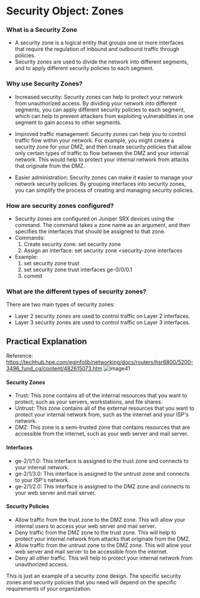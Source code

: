 # Security Object: Zones
### What is a Security Zone
- A security zone is a logical entity that groups one or more interfaces that require the regulation of inbound and outbound traffic through policies.
- Security zones are used to divide the network into different segments, and to apply different security policies to each segment.

### Why use Security Zones?
- Increased security: Security zones can help to protect your network from unauthorized access. By dividing your network into different segments, you can apply different security policies to each segment, which can help to prevent attackers from exploiting vulnerabilities in one segment to gain access to other segments.

- Improved traffic management: Security zones can help you to control traffic flow within your network. For example, you might create a security zone for your DMZ, and then create security policies that allow only certain types of traffic to flow between the DMZ and your internal network. This would help to protect your internal network from attacks that originate from the DMZ.

- Easier administration: Security zones can make it easier to manage your network security policies. By grouping interfaces into security zones, you can simplify the process of creating and managing security policies.

### How are security zones configured?
- Security zones are configured on Juniper SRX devices using the <security-zone> command. The <security-zone> command takes a zone name as an argument, and then specifies the interfaces that should be assigned to that zone.
- Commands:
    1. Create security zone: set security zone <security-zone-name>
    2. Assign an interface: set security zone <security-zone <name> interfaces <interface-name>
- Example:
    1. set security zone trust
    2. set security zone trust interfaces ge-0/0/0.1
    3. commit

### What are the different types of security zones?
There are two main types of security zones:
- Layer 2 security zones are used to control traffic on Layer 2 interfaces.
- Layer 3 security zones are used to control traffic on Layer 3 interfaces.

## Practical Explanation 
Reference: https://techhub.hpe.com/eginfolib/networking/docs/routers/hsr6800/5200-3496_fund_cg/content/482615073.htm
![image41](https://github.com/paulinoprojects/JuniperSRX/assets/111991325/fffd7f49-1e27-48e1-a691-a080896c0ee2)
#### Security Zones
- Trust: This zone contains all of the internal resources that you want to protect, such as your servers, workstations, and file shares.
- Untrust: This zone contains all of the external resources that you want to protect your internal network from, such as the internet and your ISP's network.
- DMZ: This zone is a semi-trusted zone that contains resources that are accessible from the internet, such as your web server and mail server.
#### Interfaces
- ge-2/1/1.0: This interface is assigned to the trust zone and connects to your internal network.
- ge-2/1/3.0: This interface is assigned to the untrust zone and connects to your ISP's network.
- ge-2/1/2.0: This interface is assigned to the DMZ zone and connects to your web server and mail server.
#### Security Policies
- Allow traffic from the trust zone to the DMZ zone. This will allow your internal users to access your web server and mail server.
- Deny traffic from the DMZ zone to the trust zone. This will help to protect your internal network from attacks that originate from the DMZ.
- Allow traffic from the untrust zone to the DMZ zone. This will allow your web server and mail server to be accessible from the internet.
- Deny all other traffic. This will help to protect your internal network from unauthorized access.

This is just an example of a security zone design. The specific security zones and security policies that you need will depend on the specific requirements of your organization.
